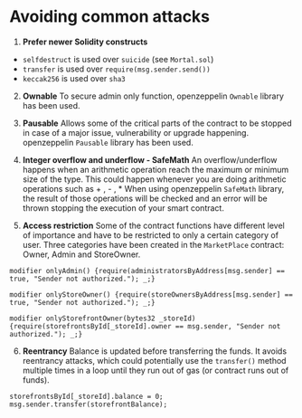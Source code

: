 # Avoiding common attacks

1. **Prefer newer Solidity constructs**

- `selfdestruct` is used over `suicide` (see `Mortal.sol`)
- `transfer` is used over `require(msg.sender.send())`
- `keccak256` is used over `sha3`

2. **Ownable** To secure admin only function, openzeppelin `Ownable` library has been used.

3. **Pausable** Allows some of the critical parts of the contract to be stopped in case of a major issue, vulnerability or upgrade happening. openzeppelin `Pausable` library has been used.

4. **Integer overflow and underflow - SafeMath** An overflow/underflow happens when an arithmetic operation reach the maximum or minimum size of the type. This could happen whenever you are doing arithmetic operations such as + , - , \* When using openzeppelin `SafeMath` library, the result of those operations will be checked and an error will be thrown stopping the execution of your smart contract.

5. **Access restriction** Some of the contract functions have different level of importance and have to be restricted to only a certain category of user. Three categories have been created in the `MarketPlace` contract: Owner, Admin and StoreOwner.

```
modifier onlyAdmin() {require(administratorsByAddress[msg.sender] == true, "Sender not authorized."); _;}

modifier onlyStoreOwner() {require(storeOwnersByAddress[msg.sender] == true, "Sender not authorized."); _;}

modifier onlyStorefrontOwner(bytes32 _storeId) {require(storefrontsById[_storeId].owner == msg.sender, "Sender not authorized."); _;}
```

6. **Reentrancy** Balance is updated before transferring the funds. It avoids reentrancy attacks, which could potentially use the `transfer()` method multiple times in a loop until they run out of gas (or contract runs out of funds).

```
storefrontsById[_storeId].balance = 0;
msg.sender.transfer(storefrontBalance);
```
